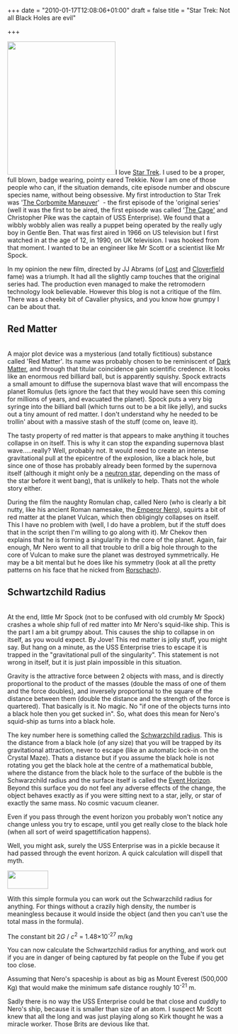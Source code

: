 +++
date = "2010-01-17T12:08:06+01:00"
draft = false
title = "Star Trek: Not all Black Holes are evil"

+++

<p><a href="http://static.darkmattersheep.uk/2010/01/trekmovieposter1.jpg"><img alt="" class="alignleft size-medium wp-image-70" height="300" src="http://static.darkmattersheep.uk/2010/01/trekmovieposter1-244x300.jpg" title="Star Trek film" width="244" /></a>I love <a href="http://www.startrek.com/">Star Trek</a>. I used to be a proper, full blown, badge wearing, pointy eared Trekkie. Now I am one of those people who can, if the situation demands, cite episode number and obscure species name, without being obsessive. My first introduction to Star Trek was '<a href="http://en.wikipedia.org/wiki/The_Corbomite_Maneuver">The Corbomite Maneuver</a>'&#160; - the first episode of the 'original series' (well it was the first to be aired, the first episode was called '<a href="http://en.wikipedia.org/wiki/The_Cage_(TOS_episode)">The Cage'</a> and Christopher Pike was the captain of USS Enterprise). We found that a wibbly wobbly alien was really a puppet being operated by the really ugly boy in Gentle Ben. That was first aired in 1966 on US television but I first watched in at the age of 12, in 1990, on UK television. I was hooked from that moment. I wanted to be an engineer like Mr Scott or a scientist like Mr Spock.</p>

<p>In my opinion the new film, directed by JJ Abrams (of <a href="http://lost.wikia.com/wiki/Main_Page">Lost</a> and <a href="http://www.cloverfieldmovie.com/">Cloverfield </a>fame) was a triumph. It had all the slightly camp touches that the original series had. The production even managed to make the retromodern technology look believable. However this blog is not a critique of the film. There was a cheeky bit of Cavalier physics, and you know how grumpy I can be about that.<!--more--><br /><h2>Red Matter</h2><br />A major plot device was a mysterious (and totally fictitious) substance called 'Red Matter'. Its name was probably chosen to be reminiscent of <a href="http://imagine.gsfc.nasa.gov/docs/science/know_l1/dark_matter.html">Dark Matter</a>, and through that titular coincidence gain scientific credence. It looks like an enormous red billiard ball, but is apparently squishy. Spock extracts a small amount to diffuse the supernova blast wave that will encompass the planet Romulus (lets ignore the fact that they would have seen this coming for millions of years, and evacuated the planet). Spock puts a very big syringe into the billiard ball (which turns out to be a bit like jelly), and sucks out a tiny amount of red matter. I don't understand why he needed to be trollin' about with a massive stash of the stuff (come on, leave it).</p>

<p>The tasty property of red matter is that appears to make anything it touches collapse in on itself. This is why it can stop the expanding supernova blast wave.....really? Well, probably not. It would need to create an intense gravitational pull at the epicentre of the explosion, like a black hole, but since one of those has probably already been formed by the supernova itself (although it might only be a <a href="http://en.wikipedia.org/wiki/Neutron_star">neutron star</a>, depending on the mass of the star before it went bang), that is unlikely to help. Thats not the whole story either.</p>

<p>During the film the naughty Romulan chap, called Nero (who is clearly a bit nutty, like his ancient Roman namesake, the<a href="http://en.wikipedia.org/wiki/Nero"> Emperor Nero</a>), squirts a bit of red matter at the planet Vulcan, which then obligingly collapses on itself. This I have no problem with (well, I do have a problem, but if the stuff does that in the script then I'm willing to go along with it). Mr Chekov then explains that he is forming a singularity in the core of the planet. Again, fair enough, Mr Nero went to all that trouble to drill a big hole through to the core of Vulcan to make sure the planet was destroyed symmetrically. He may be a bit mental but he does like his symmetry (look at all the pretty patterns on his face that he nicked from <a href="http://en.wikipedia.org/wiki/Rorschach_(comics)">Rorschach</a>).<br /><h2>Schwartzchild Radius</h2><br />At the end, little Mr Spock (not to be confused with old crumbly Mr Spock) crashes a whole ship full of red matter into Mr Nero's squid-like ship. This is the part I am a bit grumpy about. This causes the ship to collapse in on itself, as you would expect. By Jove! This red matter is jolly stuff, you might say. But hang on a minute, as the USS Enterprise tries to escape it is trapped in the "gravitational pull of the singularity". This statement is not wrong in itself, but it is just plain impossible in this situation.</p>

<p>Gravity is the attractive force between 2 objects with mass, and is directly proportional to the product of the masses (double the mass of one of them and the force doubles), and inversely proportional to the square of the distance between them (double the distance and the strength of the force is quartered). That basically is it. No magic. No "if one of the objects turns into a black hole then you get sucked in". So, what does this mean for Nero's squid-ship as turns into a black hole.</p>

<p>The key number here is something called the <a href="http://en.wikipedia.org/wiki/Schwarzchild_radius">Schwarzchild radius</a>. This is the distance from a black hole (of any size) that you will be trapped by its gravitational attraction, never to escape (like an automatic lock-in on the Crystal Maze). Thats a distance but if you assume the black hole is not rotating you get the black hole at the centre of a mathematical bubble, where the distance from the black hole to the surface of the bubble is the Schwarzchild radius and the surface itself is called the <a href="http://en.wikipedia.org/wiki/Event_horizon">Event Horizon</a>. Beyond this surface you do not feel any adverse effects of the change, the object behaves exactly as if you were sitting next to a star, jelly, or star of exactly the same mass. No cosmic vacuum cleaner.</p>

<p>Even if you pass through the event horizon you probably won't notice any change unless you try to escape, until you get really close to the black hole (when all sort of weird spagettification happens).</p>

<p>Well, you might ask, surely the USS Enterprise was in a pickle because it had passed through the event horizon. A quick calculation will dispell that myth.</p>

<p><a href="http://static.darkmattersheep.uk/2010/01/schwarzchildR.png"><img alt="" class="alignnone size-full wp-image-74" height="41" src="http://static.darkmattersheep.uk/2010/01/schwarzchildR.png" title="Schwarzchild Radius" width="92" /></a></p>

<p>With this simple formula you can work out the Schwarzchild radius for anything. For things without a crazily high density, the number is meaningless because it would inside the object (and then you can't use the total mass in the formula).</p>

<p>The constant bit 2<em>G</em> /&#160;<em>c</em><sup>2</sup> = 1.48&#215;10<sup>-27</sup> m/kg</p>

<p>You can now calculate the Schwartzchild radius for anything, and work out if you are in danger of being captured by fat people on the Tube if you get too close.</p>

<p>Assuming that Nero's spaceship is about as big as Mount Everest (500,000 Kg) that would make the minimum safe distance roughly 10<sup>-21</sup> m.</p>

<p>Sadly there is no way the USS Enterprise could be that close and cuddly to Nero's ship, because it is smaller than size of an atom. I suspect Mr Scott knew that all the long and was just playing along so Kirk thought he was a miracle worker. Those Brits are devious like that.</p>
